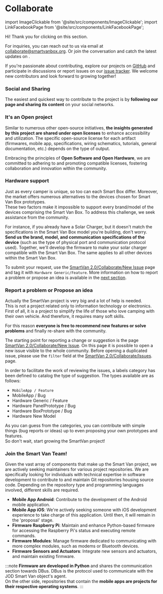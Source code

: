 # Collaborate

import ImageClickable from '@site/src/components/ImageClickable';
import LinkFacebookPage from '@site/src/components/LinkFacebookPage';

Hi! Thank you for clicking on this section.

For inquiries, you can reach out to us via email at collaborate@smartvanbox.org.
Or join the conversation and catch the latest updates on <LinkFacebookPage />.

If you're passionate about contributing, explore our projects
on [GitHub](https://github.com/Smart-Van-2-0) and participate in discussions or
report issues on
our [issue tracker](https://github.com/Smart-Van-2-0/collaborate/issues/new). We
welcome new contributors and look forward to growing together!

### Social and Sharing

The easiest and quickest way to contribute to the project is by **following
our <LinkFacebookPage /> page and sharing its content** on your social networks.

### It's an Open project

Similar to numerous other open-source initiatives, **the insights generated by
this project are shared under open licenses** to enhance accessibility and
utilization. The specific open-source license for each artifact (firmwares,
mobile app, specifications, wiring schematics, tutorials, general documentation,
etc.) depends on the type of output.

Embracing the principles of **Open Software and Open Hardware**, we are committed
to adhering to and promoting compatible licenses, fostering collaboration and
innovation within the community.

### Hardware support

Just as every camper is unique, so too can each Smart Box differ. Moreover, the
market offers numerous alternatives to the devices chosen for Smart Van Box
prototypes.<br/>
These two factors make it impossible to support every brand/model of the devices
comprising the Smart Van Box. To address this challenge, we seek assistance from
the community.

For instance, if you already have a Solar Charger, but it doesn't match the
specifications in the Smart Van Box model you're building, don't worry. **Send
us the brand, model, and communication specifications of the device** (such as
the type of physical port and communication protocol used). Together, we'll
develop the firmware to make your solar charger compatible with the Smart Van
Box. The same applies to all other devices within the Smart Van Box.

To submit your request, use
the [SmartVan 2.0/Collaborate/New Issue](https://github.com/Smart-Van-2-0/collaborate/issues/new)
page and tag it with `Hardware Generic/Feature`. More information on how to
report a problem or propose an idea is available in
the [next section](#report-a-problem-or-propose-an-idea).

### Report a problem or Propose an idea

Actually the SmartVan project is very big and a lot of help is needed.<br />
This is not a project related only to information technology or electronics.
First of all, it is a project to simplify the life of those who love camping
with their own vehicle. And therefore, it requires many soft skills.

For this reason **everyone is free to recommend new features or solve problems**
and finally re-share with the community.

The starting point for reporting a change or suggestion is the
page [SmartVan 2.0/Collaborate/New Issue](https://github.com/Smart-Van-2-0/collaborate/issues/new).
On this page it is possible to open a new issue visible to the whole community.
Before opening a duplicated issue, please use the `filter` field at the [SmartVan 2.0/Collaborate/Issues](https://github.com/Smart-Van-2-0/collaborate/issues).
page.

<ImageClickable
  src="/img/collaborate/collaborate_new_issue.png"
  alt="Collaborate labels for categories"
  width="100%" />

In order to facilitate the work of reviewing the issues, a labels category has
been defined to catalog the type of suggestion. The types available are
as follows:
* `MobileApp / Feature`
* MobileApp / Bug
* Hardware Generic / Feature
* Hardware PanelPrototype / Bug
* Hardware BoxPrototype / Bug
* Hardware New Model

<ImageClickable
  src="/img/collaborate/collaborate_labels_category.png"
  alt="Collaborate labels for categories"
  width="350px"/>

As you can guess from the categories, you can contribute with simple things
(bug reports or ideas) up to even proposing your own prototypes and features.<br />
So don't wait, start growing the SmartVan project!

### Join the Smart Van Team!

Given the vast array of components that make up the Smart Van project, we are
actively seeking maintainers for various project repositories. We are
specifically looking for individuals with technical expertise in software
development to contribute to and maintain Git repositories housing source code.
Depending on the repository type and programming languages involved, different
skills are required.

* **Mobile App Android**: Contribute to the development of the Android mobile
  application.
* **Mobile App iOS**: We're actively seeking someone with iOS development
  experience to take charge of this application. Until then, it will remain in
  the 'proposal' stage.
* **Firmware Raspberry Pi**: Maintain and enhance Python-based firmware for
  accessing the Raspberry Pi's status and executing remote commands.
* **Firmware Modules**: Manage firmware dedicated to communicating with more
  complex modules, such as modems or Bluetooth devices.
* **Firmware Sensors and Actuators**: Integrate new sensors and actuators, and
  maintain existing firmware.

:::note
**Firmware are developed in Python** and shares the communication section towards
DBus. DBus is the protocol used to communicate with the JOD Smart Van object's
agent.<br/>
On the other side, repositories that contain the **mobile apps are projects for
their respective operating systems**.
:::
